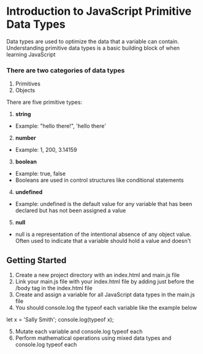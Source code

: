 # Introduction to JavaScript Primitive Data Types

Data types are used to optimize the data that a variable can contain. Understanding primitive data types is a basic building block of when learning JavaScript

### There are two categories of data types
1. Primitives
2. Objects

There are five primitive types:
1. **string**
  * Example: "hello there!", 'hello there'

2. **number**
  * Example: 1, 200, 3.14159

3. **boolean**
  * Example: true, false
  * Booleans are used in control structures like conditional statements


4. **undefined**
  * Example: undefined is the default value for any variable that has been declared but has not been assigned a value

5. **null**
  * null is a representation of the intentional absence of any object value. Often used to indicate that a variable should hold a value and doesn't

## Getting Started

1. Create a new project directory with an index.html and main.js file
2. Link your main.js file with your index.html file by adding <script src="main.js"></script> just before the /body tag in the index.html file
3. Create and assign a variable for all JavaScript data types in the main.js file
4. You should console.log the typeof each variable like the example below

let x = 'Sally Smith';
console.log(typeof x);

5. Mutate each variable and console.log typeof each
6. Perform mathematical operations using mixed data types and console.log typeof each
